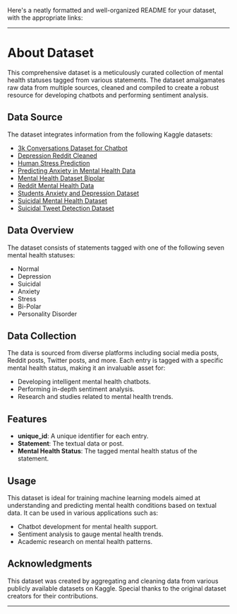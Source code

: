 Here's a neatly formatted and well-organized README for your dataset, with the appropriate links:

---

# About Dataset

This comprehensive dataset is a meticulously curated collection of mental health statuses tagged from various statements. The dataset amalgamates raw data from multiple sources, cleaned and compiled to create a robust resource for developing chatbots and performing sentiment analysis.

## Data Source

The dataset integrates information from the following Kaggle datasets:

- [3k Conversations Dataset for Chatbot](https://www.kaggle.com/datasets/kreeshrajani/3k-conversations-dataset-for-chatbot)  
- [Depression Reddit Cleaned](https://www.kaggle.com/datasets/infamouscoder/depression-reddit-cleaned)  
- [Human Stress Prediction](https://www.kaggle.com/datasets/kreeshrajani/human-stress-prediction)  
- [Predicting Anxiety in Mental Health Data](https://www.kaggle.com/datasets/michellevp/predicting-anxiety-in-mental-health-data)
- [Mental Health Dataset Bipolar](https://www.kaggle.com/datasets/michellevp/mental-health-dataset-bipolar)  
- [Reddit Mental Health Data](https://www.kaggle.com/datasets/neelghoshal/reddit-mental-health-data)  
- [Students Anxiety and Depression Dataset](https://www.kaggle.com/datasets/sahasourav17/students-anxiety-and-depression-dataset)
- [Suicidal Mental Health Dataset](https://www.kaggle.com/datasets/aradhakkandhari/suicidal-mental-health-dataset)
- [Suicidal Tweet Detection Dataset](https://www.kaggle.com/datasets/aunanya875/suicidal-tweet-detection-dataset)

## Data Overview

The dataset consists of statements tagged with one of the following seven mental health statuses:

- Normal
- Depression
- Suicidal
- Anxiety
- Stress
- Bi-Polar
- Personality Disorder

## Data Collection

The data is sourced from diverse platforms including social media posts, Reddit posts, Twitter posts, and more. Each entry is tagged with a specific mental health status, making it an invaluable asset for:

- Developing intelligent mental health chatbots.
- Performing in-depth sentiment analysis.
- Research and studies related to mental health trends.

## Features

- **unique_id**: A unique identifier for each entry.
- **Statement**: The textual data or post.
- **Mental Health Status**: The tagged mental health status of the statement.

## Usage

This dataset is ideal for training machine learning models aimed at understanding and predicting mental health conditions based on textual data. It can be used in various applications such as:

- Chatbot development for mental health support.
- Sentiment analysis to gauge mental health trends.
- Academic research on mental health patterns.

## Acknowledgments

This dataset was created by aggregating and cleaning data from various publicly available datasets on Kaggle. Special thanks to the original dataset creators for their contributions.


---
